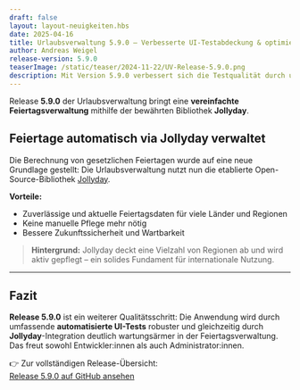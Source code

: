 ```yaml
---
draft: false
layout: layout-neuigkeiten.hbs
date: 2025-04-16
title: Urlaubsverwaltung 5.9.0 – Verbesserte UI-Testabdeckung & optimierte Feiertagsberechnung
author: Andreas Weigel
release-version: 5.9.0
teaserImage: /static/teaser/2024-11-22/UV-Release-5.9.0.png
description: Mit Version 5.9.0 verbessert sich die Testqualität durch umfassende Browserabdeckung. Zudem werden gesetzliche Feiertage nun automatisch über die Jollyday-Bibliothek gepflegt.
---
```


Release **5.9.0** der Urlaubsverwaltung bringt eine **vereinfachte Feiertagsverwaltung** mithilfe der bewährten Bibliothek **Jollyday**.

<!-- more -->

## Feiertage automatisch via Jollyday verwaltet

Die Berechnung von gesetzlichen Feiertagen wurde auf eine neue Grundlage gestellt: Die Urlaubsverwaltung nutzt nun die etablierte Open-Source-Bibliothek [Jollyday](https://github.com/focus-shift/jollyday).

**Vorteile:**

- Zuverlässige und aktuelle Feiertagsdaten für viele Länder und Regionen
- Keine manuelle Pflege mehr nötig
- Bessere Zukunftssicherheit und Wartbarkeit

> **Hintergrund:** Jollyday deckt eine Vielzahl von Regionen ab und wird aktiv gepflegt – ein solides Fundament für internationale Nutzung.

---

## Fazit

**Release 5.9.0** ist ein weiterer Qualitätsschritt: Die Anwendung wird durch umfassende **automatisierte UI-Tests** robuster und gleichzeitig durch **Jollyday**-Integration deutlich wartungsärmer in der Feiertagsverwaltung. Das freut sowohl Entwickler:innen als auch Administrator:innen.

👉 Zur vollständigen Release-Übersicht:  
[Release 5.9.0 auf GitHub ansehen](https://github.com/urlaubsverwaltung/urlaubsverwaltung/releases/tag/urlaubsverwaltung-5.9.0)
